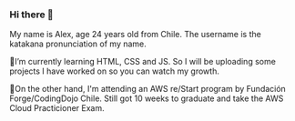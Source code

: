 ### Hi there 👋

My name is Alex, age 24 years old from Chile. The username is the katakana pronunciation of my name.

🌱I’m currently learning HTML, CSS and JS. So I will be uploading some projects I have worked on so you can watch my growth.

🔭On the other hand, I'm attending an AWS re/Start program by Fundación Forge/CodingDojo Chile. Still got 10 weeks to graduate and take the AWS Cloud Practicioner Exam.



